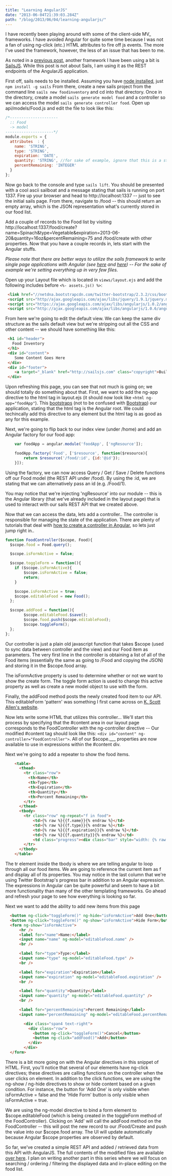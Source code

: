 ```yaml
---
title: "Learning AngularJS"
date: "2013-06-04T21:39:03.284Z"
path: "/blog/2013/06/04/learning-angularjs/"
---
```


I have recently been playing around with some of the client-side MV_ frameworks. I have avoided Angular for quite some time because I was not a fan of using ng-click (etc.) HTML attributes to fire off js events. The more I've used the framework, however, the less of an issue that has been to me.

As noted in a [previous post](http://ryanlanciaux.github.io/blog/2013/05/09/less-alt-plus-tab-with-sublimetext/), another framework I have been using a bit is [SailsJS](http://www.sailsjs.com). While this post is not about Sails, I am using it as the REST endpoints of the AngularJS application.

First off, sails needs to be installed. Assuming you have [node installed](https://github.com/joyent/node/wiki/Installation), just `npm install -g sails` From there, create a new sails project from the command line `sails new foodinventory` and cd into that directory. Once in the directory, create a model `sails generate model food` and a controller so we can access the model `sails generate controller food`. Open up api/models/Food.js and edit the file to look like this:

```javascript
/*---------------------
  :: Food
  -> model
---------------------*/
module.exports = {
  attributes  : {
    name: 'STRING',
    type: 'STRING',
    expiration: 'DATE',
    quantity: 'STRING', //for sake of example, ignore that this is a string...
    percentRemaining: 'INTEGER'
  }
};
```
Now go back to the console and type `sails lift`. You should be presented with a cool ascii sailboat and a message stating that sails is running on port 1337. Fire up your browser and head to http://localhost:1337 -- just to see the initial sails page. From there, navigate to /food -- this should return an empty array, which is the JSON representation what's currently stored in our food list.

Add a couple of records to the Food list by visiting http://localhost:1337/food/create?name=Spinach&type=Vegetable&expiration=2013-06-20&quantity=16oz&percentRemaining=75 and /food/create with other properties. Now that you have a couple records in, lets start with the Angular stuffs.


  *Please note that there are better ways to utilize the sails framework to write single page applications with Angular (see [here](https://github.com/balderdashy/sails/issues/273) and [here](https://github.com/balderdashy/sails/issues/205)) -- For the sake of example we're setting everything up in very few files.*


Open up your Layout file which is located in `views/layout.ejs` and add the following includes before `<%- assets.js() %>`:

```html
 <link href="//netdna.bootstrapcdn.com/twitter-bootstrap/2.3.2/css/bootstrap-combined.min.css" rel="stylesheet">
 <script src="http//ajax.googleapis.com/ajax/libs/jquery/1.9.1/jquery.min.js"></script>
 <script src="https://ajax.googleapis.com/ajax/libs/angularjs/1.0.2/angular.min.js"></script>
 <script src="http://ajax.googleapis.com/ajax/libs/angularjs/1.0.6/angular-resource.min.js"></script>
```

From here we're going to edit the default view. We can keep the same div structure as the sails default view but we're stripping out all the CSS and other content -- we should have something like this:

```html
 <h1 id="header">
   Food Inventory
 </h1>
 <div id="content">
    Some Content Goes Here
 </div>
 <div id="footer">
    <a target="_blank" href="http://sailsjs.com" class="copyright">Built with Sails.js</a>
 </div>
```

Upon refreshing this page, you can see that not much is going on; we should totally do something about that. First, we want to add the ng-app directive to the html tag in layout.ejs (it should now look like `<html ng-app="foodApp"`). This [bootstraps](http://docs.angularjs.org/tutorial/step_00) (not to be confused with [Bootstrap](http://www.getbootstrap.com)) our application, stating that the html tag is the Angular root. We could techincally add this directive to any element but the html tag is as good as any for this example.

Next, we're going to flip back to our index view (under /home) and add an Angular factory for our food app:

```javascript
    var foodApp = angular.module('foodApp', ['ngResource']);

    foodApp.factory('Food', ['$resource', function($resource){
        return $resource('/food/:id', {id:'@id'});
    }]);

```

Using the factory, we can now access Query / Get / Save / Delete functions off our Food model (the REST API under /food). By using the :id, we are stating that we can alternatively pass an id (e.g. /Food/1).

You may notice that we're injecting 'ngResource' into our module -- this is the Angular library (that we've already included in the layout page) that is used to interact with our sails REST API that we created above.

Now that we can access the data, lets add a controller.. The controller is responsible for managing the state of the application. There are plenty of tutorials that deal with [how to create a controller in Angular](http://docs.angularjs.org/tutorial/step_02), so lets just jump right in..

```javascript
function FoodController($scope, Food){
  $scope.food = Food.query();

  $scope.isFormActive = false;

  $scope.toggleForm = function(){
    if ($scope.isFormActive){
        $scope.isFormActive = false;
        return;
    }

    $scope.isFormActive = true;
    $scope.editableFood = new Food();
  };

  $scope.addFood = function(){
        $scope.editableFood.$save();
        $scope.food.push($scope.editableFood);
        $scope.toggleForm();
  };
};
```

Our controller is just a plain old javascript function that takes $scope (used to sync data between controller and the view) and our Food item as parameters. The very first line in the controller is obtaining a list of all of the Food items (essentially the same as going to /Food and copying the JSON) and storing it in the $scope.food array.

The isFormActive property is used to determine whether or not we want to show the create form. The toggle form action is used to change this active property as well as create a new model object to use with the form.

Finally, the addFood method posts the newly created food item to our API. This editableForm 'pattern' was something I first came across on [K. Scott Allen's website](http://odetocode.com/blogs/scott/archive/2013/02/21/forms-with-angularjs.aspx).

Now lets write some HTML that utilizes this controller... We'll start this process by specifying that the #content area in our layout page corresponds to the FoodController with the ng-controller directive -- Our modified #content tag should look like this: `<div id="content" ng-controller="FoodController">`. All of our $scope.___ properties are now available to use in expressions within the #content div.

Next we're going to add a repeater to show the food items.

```html
    <table>
      <thead>
        <tr class="row">
          <th>Name</th>
          <th>Type</th>
          <th>Expiration</th>
          <th>Quantity</th>
          <th>Percent Remaining</th>
        </tr>
      </thead>
      <tbody>
        <tr class="row" ng-repeat="f in food">
            <td>{% raw %}{{f.name}}{% endraw %}</td>
            <td>{% raw %}{{f.type}}{% endraw %}</td>
            <td>{% raw %}{{f.expiration}}{% endraw %}</td>
            <td>{% raw %}{{f.quantity}}{% endraw %}</td>
            <td class="progress"><div class="bar" style="width: {% raw %}{{f.percentRemaining}}%{% endraw %}"</td>
        </tr>
      </tbody>
    </table>
```

The tr element inside the tbody is where we are telling angular to loop through all our food items. We are going to reference the current item as f and display all of its properties. You may notice in the last column that we're using Twitter Bootstrap's progress bar in addition to an Angular expression. The expressions in Angular can be quite powerful and seem to have a bit more functionality than many of the other templating frameworks. Go ahead and refresh your page to see how everything is looking so far.

Next we want to add the ability to add new items from this page

```html
  <button ng-click="toggleForm()" ng-hide="isFormActive">Add One</button>
  <button ng-click="toggleForm()" ng-show="isFormActive">Hide Form</button>
  <form ng-show="isFormActive">
      <hr />
      <label for="name">Name:</label>
      <input name="name" ng-model="editableFood.name" />
      <br />

      <label for="type">Type:</label>
      <input name="type" ng-model="editableFood.type" />
      <br />

      <label for="expiration">Expiration</label>
      <input name="expiration" ng-model="editableFood.expiration" />
      <br />

      <label for="quantity">Quantity</label>
      <input name="quantity" ng-model="editableFood.quantity" />
      <br />

      <label for="percentRemaining">Percent Remaining</label>
      <input name="percentRemaining" ng-model="editableFood.percentRemaining" /><br />

        <div class="span4 text-right">
          <div class="row">
            <button ng-click="toggleForm()">Cancel</button>
            <button ng-click="addFood()">Add</button>
          </div>
        </div>
  </form>
```

There is a bit more going on with the Angular directives in this snippet of HTML. First, you'll notice that several of our elements have ng-click directives; these directives are calling functions on the controller when the user clicks on element. In addition to the click functions, we are using the ng-show / ng-hide directives to show or hide content based on a given condition. For instance, the button for 'Add One' is only visible when isFormActive = false and the 'Hide Form' button is only visible when isFormActive = true.

We are using the ng-model directive to bind a form element to $scope.editableFood (which is being created in the toggleForm method of the FoodController). Clicking on 'Add' will call the addFood method on the FoodController -- this will post the new record to our /Food/Create and push the value into our $scope.food array. The UI will update automatically because Angular $scope properties are observed by default.

So far, we've created a simple REST API and added / retrieved data from this API with AngularJS. The full contents of the modified files are available [over here](https://gist.github.com/ryanlanciaux/5711426). I plan on writing another part in this series where we will focus on searching / ordering / filtering the displayed data and in-place editing on the food list.
